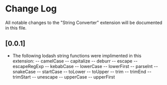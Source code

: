# Change Log
All notable changes to the "String Converter" extension will be documented in this file.

## [0.0.1]
- The following lodash string functions were implimented in this extension:
-- camelCase
-- capitalize
-- deburr
-- escape
-- escapeRegExp
-- kebabCase
-- lowerCase
-- lowerFirst
-- parseInt
-- snakeCase
-- startCase
-- toLower
-- toUpper
-- trim
-- trimEnd
-- trimStart
-- unescape
-- upperCase
-- upperFirst
